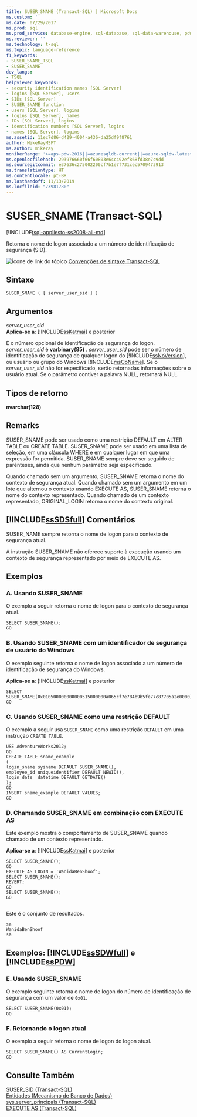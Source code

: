 ```yaml
---
title: SUSER_SNAME (Transact-SQL) | Microsoft Docs
ms.custom: ''
ms.date: 07/29/2017
ms.prod: sql
ms.prod_service: database-engine, sql-database, sql-data-warehouse, pdw
ms.reviewer: ''
ms.technology: t-sql
ms.topic: language-reference
f1_keywords:
- SUSER_SNAME_TSQL
- SUSER_SNAME
dev_langs:
- TSQL
helpviewer_keywords:
- security identification names [SQL Server]
- logins [SQL Server], users
- SIDs [SQL Server]
- SUSER_SNAME function
- users [SQL Server], logins
- logins [SQL Server], names
- IDs [SQL Server], logins
- identification numbers [SQL Server], logins
- names [SQL Server], logins
ms.assetid: 11ec7d86-d429-4004-a436-da25df9f8761
author: MikeRayMSFT
ms.author: mikeray
monikerRange: '>=aps-pdw-2016||=azuresqldb-current||=azure-sqldw-latest||>=sql-server-2016||=sqlallproducts-allversions||>=sql-server-linux-2017||=azuresqldb-mi-current'
ms.openlocfilehash: 293976660f66f60803e64c492ef868fd38e7c9dd
ms.sourcegitcommit: e37636c275002200cf7b1e7f731cec5709473913
ms.translationtype: HT
ms.contentlocale: pt-BR
ms.lasthandoff: 11/13/2019
ms.locfileid: "73981780"
---
```

# <a name="suser_sname-transact-sql"></a>SUSER_SNAME (Transact-SQL)
[!INCLUDE[tsql-appliesto-ss2008-all-md](../../includes/tsql-appliesto-ss2008-all-md.md)]

  Retorna o nome de logon associado a um número de identificação de segurança (SID).  
  
 ![Ícone de link do tópico](../../database-engine/configure-windows/media/topic-link.gif "Ícone de link do tópico") [Convenções de sintaxe Transact-SQL](../../t-sql/language-elements/transact-sql-syntax-conventions-transact-sql.md)  
  
## <a name="syntax"></a>Sintaxe  
  
```  
SUSER_SNAME ( [ server_user_sid ] )   
```  
  
## <a name="arguments"></a>Argumentos  
 *server_user_sid*  
**Aplica-se a**: [!INCLUDE[ssKatmai](../../includes/sskatmai-md.md)] e posterior
  
 É o número opcional de identificação de segurança do logon. *server_user_sid* é **varbinary(85)** . *server_user_sid* pode ser o número de identificação de segurança de qualquer logon do [!INCLUDE[ssNoVersion](../../includes/ssnoversion-md.md)], ou usuário ou grupo do Windows [!INCLUDE[msCoName](../../includes/msconame-md.md)]. Se o *server_user_sid* não for especificado, serão retornadas informações sobre o usuário atual. Se o parâmetro contiver a palavra NULL, retornará NULL.  
  
## <a name="return-types"></a>Tipos de retorno  
 **nvarchar(128)**  
  
## <a name="remarks"></a>Remarks  
 SUSER_SNAME pode ser usado como uma restrição DEFAULT em ALTER TABLE ou CREATE TABLE. SUSER_SNAME pode ser usado em uma lista de seleção, em uma cláusula WHERE e em qualquer lugar em que uma expressão for permitida. SUSER_SNAME sempre deve ser seguido de parênteses, ainda que nenhum parâmetro seja especificado.  
  
 Quando chamado sem um argumento, SUSER_SNAME retorna o nome do contexto de segurança atual. Quando chamado sem um argumento em um lote que alternou o contexto usando EXECUTE AS, SUSER_SNAME retorna o nome do contexto representado. Quando chamado de um contexto representado, ORIGINAL_LOGIN retorna o nome do contexto original.  
  
## <a name="includesssdsfullincludessssdsfull-mdmd-remarks"></a>[!INCLUDE[ssSDSfull](../../includes/sssdsfull-md.md)] Comentários  
 SUSER_NAME sempre retorna o nome de logon para o contexto de segurança atual.  
  
 A instrução SUSER_SNAME não oferece suporte à execução usando um contexto de segurança representado por meio de EXECUTE AS.  
  
## <a name="examples"></a>Exemplos  
  
### <a name="a-using-suser_sname"></a>A. Usando SUSER_SNAME  
 O exemplo a seguir retorna o nome de logon para o contexto de segurança atual.  
  
```  
SELECT SUSER_SNAME();  
GO  
```  
  
### <a name="b-using-suser_sname-with-a-windows-user-security-id"></a>B. Usando SUSER_SNAME com um identificador de segurança de usuário do Windows  
 O exemplo seguinte retorna o nome de logon associado a um número de identificação de segurança do Windows.  
  
**Aplica-se a**: [!INCLUDE[ssKatmai](../../includes/sskatmai-md.md)] e posterior
  
```  
SELECT SUSER_SNAME(0x010500000000000515000000a065cf7e784b9b5fe77c87705a2e0000);  
GO  
```  
  
### <a name="c-using-suser_sname-as-a-default-constraint"></a>C. Usando SUSER_SNAME como uma restrição DEFAULT  
 O exemplo a seguir usa `SUSER_SNAME` como uma restrição `DEFAULT` em uma instrução `CREATE TABLE`.  
  
```  
USE AdventureWorks2012;  
GO  
CREATE TABLE sname_example  
(  
login_sname sysname DEFAULT SUSER_SNAME(),  
employee_id uniqueidentifier DEFAULT NEWID(),  
login_date  datetime DEFAULT GETDATE()  
);   
GO  
INSERT sname_example DEFAULT VALUES;  
GO  
```  
  
### <a name="d-calling-suser_sname-in-combination-with-execute-as"></a>D. Chamando SUSER_SNAME em combinação com EXECUTE AS  
 Este exemplo mostra o comportamento de SUSER_SNAME quando chamado de um contexto representado.  
  
**Aplica-se a**: [!INCLUDE[ssKatmai](../../includes/sskatmai-md.md)] e posterior
  
```  
SELECT SUSER_SNAME();  
GO  
EXECUTE AS LOGIN = 'WanidaBenShoof';  
SELECT SUSER_SNAME();  
REVERT;  
GO  
SELECT SUSER_SNAME();  
GO  
  
```  
  
 Este é o conjunto de resultados.  
  
 ```
sa  
WanidaBenShoof  
sa
```  
  
## <a name="examples-includesssdwfullincludessssdwfull-mdmd-and-includesspdwincludessspdw-mdmd"></a>Exemplos: [!INCLUDE[ssSDWfull](../../includes/sssdwfull-md.md)] e [!INCLUDE[ssPDW](../../includes/sspdw-md.md)]  
  
### <a name="e-using-suser_sname"></a>E. Usando SUSER_SNAME  
 O exemplo seguinte retorna o nome de logon do número de identificação de segurança com um valor de `0x01`.  
  
```  
SELECT SUSER_SNAME(0x01);  
GO  
```  
  
### <a name="f-returning-the-current-login"></a>F. Retornando o logon atual  
 O exemplo a seguir retorna o nome de logon do logon atual.  
  
```  
SELECT SUSER_SNAME() AS CurrentLogin;  
GO  
```  
  
## <a name="see-also"></a>Consulte Também  
 [SUSER_SID &#40;Transact-SQL&#41;](../../t-sql/functions/suser-sid-transact-sql.md)   
 [Entidades &#40;Mecanismo de Banco de Dados&#41;](../../relational-databases/security/authentication-access/principals-database-engine.md)   
 [sys.server_principals &#40;Transact-SQL&#41;](../../relational-databases/system-catalog-views/sys-server-principals-transact-sql.md)   
 [EXECUTE AS &#40;Transact-SQL&#41;](../../t-sql/statements/execute-as-transact-sql.md)  
  
  

